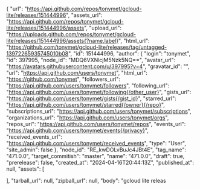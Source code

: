 
{
  "url": "https://api.github.com/repos/tonymet/gcloud-lite/releases/151444996",
  "assets_url": "https://api.github.com/repos/tonymet/gcloud-lite/releases/151444996/assets",
  "upload_url": "https://uploads.github.com/repos/tonymet/gcloud-lite/releases/151444996/assets{?name,label}",
  "html_url": "https://github.com/tonymet/gcloud-lite/releases/tag/untagged-13972265935745010b08",
  "id": 151444996,
  "author": {
    "login": "tonymet",
    "id": 397995,
    "node_id": "MDQ6VXNlcjM5Nzk5NQ==",
    "avatar_url": "https://avatars.githubusercontent.com/u/397995?v=4",
    "gravatar_id": "",
    "url": "https://api.github.com/users/tonymet",
    "html_url": "https://github.com/tonymet",
    "followers_url": "https://api.github.com/users/tonymet/followers",
    "following_url": "https://api.github.com/users/tonymet/following{/other_user}",
    "gists_url": "https://api.github.com/users/tonymet/gists{/gist_id}",
    "starred_url": "https://api.github.com/users/tonymet/starred{/owner}{/repo}",
    "subscriptions_url": "https://api.github.com/users/tonymet/subscriptions",
    "organizations_url": "https://api.github.com/users/tonymet/orgs",
    "repos_url": "https://api.github.com/users/tonymet/repos",
    "events_url": "https://api.github.com/users/tonymet/events{/privacy}",
    "received_events_url": "https://api.github.com/users/tonymet/received_events",
    "type": "User",
    "site_admin": false
  },
  "node_id": "RE_kwDOLvBuJc4JBt4E",
  "tag_name": "471.0.0",
  "target_commitish": "master",
  "name": "471.0.0",
  "draft": true,
  "prerelease": false,
  "created_at": "2024-04-16T20:44:13Z",
  "published_at": null,
  "assets": [

  ],
  "tarball_url": null,
  "zipball_url": null,
  "body": "gcloud lite releas